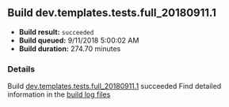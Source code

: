 ## Build dev.templates.tests.full_20180911.1
- **Build result:** `succeeded`
- **Build queued:** 9/11/2018 5:00:02 AM
- **Build duration:** 274.70 minutes
### Details
Build [dev.templates.tests.full_20180911.1](https://winappstudio.visualstudio.com/web/build.aspx?pcguid=a4ef43be-68ce-4195-a619-079b4d9834c2&builduri=vstfs%3a%2f%2f%2fBuild%2fBuild%2f26238) succeeded
Find detailed information in the [build log files](https://uwpctdiags.blob.core.windows.net/buildlogs/dev.templates.tests.full_20180911.1_logs.zip)
